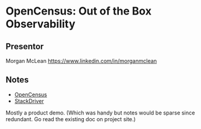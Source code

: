 # OpenCensus: Out of the Box Observability 

## Presentor
Morgan McLean https://www.linkedin.com/in/morganmclean

## Notes
* [OpenCensus](https://opencensus.io/)
* [StackDriver](https://cloud.google.com/stackdriver/)

Mostly a product demo.  (Which was handy but notes would be sparse since redundant.  Go read the existing doc on project site.)

